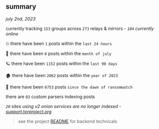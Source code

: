 
## summary
_july 2nd, 2023_

currently tracking `153` groups across `273` relays & mirrors - _`104` currently online_

⏲ there have been `1` posts within the `last 24 hours`

🦈 there have been `6` posts within the `month of july`

🪐 there have been `1152` posts within the `last 90 days`

🏚 there have been `2062` posts within the `year of 2023`

🦕 there have been `6753` posts `since the dawn of ransomwatch`

there are `83` custom parsers indexing posts

_`20` sites using v2 onion services are no longer indexed - [support.torproject.org](https://support.torproject.org/onionservices/v2-deprecation/)_

> see the project [README](https://github.com/joshhighet/ransomwatch#ransomwatch--) for backend technicals
